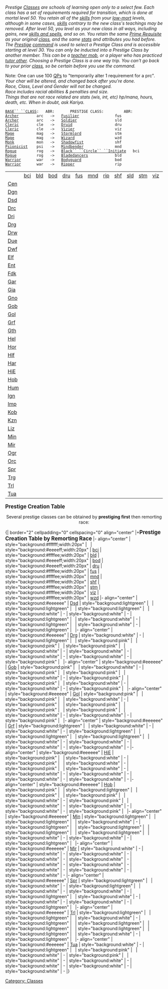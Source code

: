*Prestige [Classes](:Category:_Classes.md "wikilink") are schools of
learning open only to a select few. Each class has a set of requirements
required for transition, which is done at mortal level 50. You retain
all of the [skills](:Category:_Skills_And_Spells.md "wikilink") from
your [low-mort](:Category:_Lowmort.md "wikilink") levels, although in
some cases, [skills](:Category:_Skills_And_Spells.md "wikilink")
contrary to the new class's teachings may be removed. After level 50,
you level as your new class in all ways, including gains, new [skills
and spells](:Category:_Skills_And_Spells.md "wikilink"), and so on. You
retain the same [Prime Requisite](Prime_Requisite.md "wikilink") as your
original [class](:Category:_Classes.md "wikilink"), and the same
[stats](:Category:_Statistics.md "wikilink") and attributes you had
before. The [Prestige](Prestige.md "wikilink")
[command](:Category:_Commands.md "wikilink") is used to select a
Prestige Class and is accessible starting at level 30. You can only be
inducted into a Prestige Class by another member. This can be a [teacher
mob](:Category:_Trainers.md "wikilink"), or a player who has practiced
[tutor other](Tutor_Other.md "wikilink"). Choosing a Prestige Class is a
one way trip. You can't go back to your prior
[class](:Category:_Classes.md "wikilink"), so be certain before you use
the command.*  
  
Note: One can use 100 [QPs](Quest_Points.md "wikilink") to "temporarily
alter 1 requirement for a prc".  
*Your char will be altered, and changed back after you're done.*  
*Race, Class, Level and Gender will not be changed.*  
*Race includes racial abilities & penalties and size.*  
*Things that are not race related are stats (wis, int, etc) hp/mana,
hours,*  
*death, etc. When in doubt, ask Kariya.*

[`BASE`` ``CLASS`](:Category:_Core_Classes.md "wikilink")`:   ABR:       PRESTIGE CLASS:         ABR:`  
[`Archer`](:Category:_Archers.md "wikilink")`        arc   ->   `[`Fusilier`](:Category:_Fusiliers.md "wikilink")`                fus`  
[`Archer`](:Category:_Archers.md "wikilink")`        arc   ->   `[`Soldier`](:Category:_Soldiers.md "wikilink")`                 sld`  
[`Cleric`](:Category:_Clerics.md "wikilink")`        cle   ->   `[`Druid`](:Category:_Druids.md "wikilink")`                   dru`  
[`Cleric`](:Category:_Clerics.md "wikilink")`        cle   ->   `[`Vizier`](:Category:_Viziers.md "wikilink")`                  viz`  
[`Mage`](:Category:_Mages.md "wikilink")`          mag   ->   `[`Stormlord`](:Category:_Stormlords.md "wikilink")`               stm`  
[`Mage`](:Category:_Mages.md "wikilink")`          mag   ->   `[`Wizard`](:Category:_Wizards.md "wikilink")`                  wzd`  
[`Monk`](:Category:_Monks.md "wikilink")`          mon   ->   `[`Shadowfist`](:Category:_Shadowfists.md "wikilink")`              shf`  
[`Psionicist`](:Category:_Psionicists.md "wikilink")`    psi   ->   `[`Mindbender`](:Category:_Mindbenders.md "wikilink")`              mnd`  
[`Rogue`](:Category:_Rogues.md "wikilink")`         rog   ->   `[`Black`` ``Circle`` ``Initiate`](:Category:_Black_Circle_Initiates.md "wikilink")`   bci`  
[`Rogue`](:Category:_Rogues.md "wikilink")`         rog   ->   `[`Bladedancers`](:Category:_Bladedancers.md "wikilink")`            bld`  
[`Warrior`](:Category:_Warriors.md "wikilink")`       war   ->   `[`Bodyguard`](:Category:_Bodyguards.md "wikilink")`               bod`  
[`Warrior`](:Category:_Warriors.md "wikilink")`       war   ->   `[`Ripper`](:Category:_Rippers.md "wikilink")`                  rip`

|                                  |                                                        |                                              |                                            |                                        |                                           |                                             |                                         |                                             |                                          |                                            |                                         |                                         |
|----------------------------------|--------------------------------------------------------|----------------------------------------------|--------------------------------------------|----------------------------------------|-------------------------------------------|---------------------------------------------|-----------------------------------------|---------------------------------------------|------------------------------------------|--------------------------------------------|-----------------------------------------|-----------------------------------------|
|                                  | [bci](:Category:_Black_Circle_Initiates.md "wikilink") | [bld](:Category:_Bladedancers.md "wikilink") | [bod](:Category:_Bodyguards.md "wikilink") | [dru](:Category:_Druids.md "wikilink") | [fus](:Category:_Fusiliers.md "wikilink") | [mnd](:Category:_Mindbenders.md "wikilink") | [rip](:Category:_Rippers.md "wikilink") | [shf](:Category:_Shadowfists.md "wikilink") | [sld](:Category:_Soldiers.md "wikilink") | [stm](:Category:_Stormlords.md "wikilink") | [viz](:Category:_Viziers.md "wikilink") | [wzd](:Category:_Wizards.md "wikilink") |
| [Cen](Centaurs.md "wikilink")    |                                                        |                                              |                                            |                                        |                                           |                                             |                                         |                                             |                                          |                                            |                                         |                                         |
| [Dgn](Deep_Gnomes.md "wikilink") |                                                        |                                              |                                            |                                        |                                           |                                             |                                         |                                             |                                          |                                            |                                         |                                         |
| [Dsd](Demonseeds.md "wikilink")  |                                                        |                                              |                                            |                                        |                                           |                                             |                                         |                                             |                                          |                                            |                                         |                                         |
| [Drc](Draconians.md "wikilink")  |                                                        |                                              |                                            |                                        |                                           |                                             |                                         |                                             |                                          |                                            |                                         |                                         |
| [Dri](Drider.md "wikilink")      |                                                        |                                              |                                            |                                        |                                           |                                             |                                         |                                             |                                          |                                            |                                         |                                         |
| [Drg](Dragons.md "wikilink")     |                                                        |                                              |                                            |                                        |                                           |                                             |                                         |                                             |                                          |                                            |                                         |                                         |
| [Drw](Drow.md "wikilink")        |                                                        |                                              |                                            |                                        |                                           |                                             |                                         |                                             |                                          |                                            |                                         |                                         |
| [Due](Duergar.md "wikilink")     |                                                        |                                              |                                            |                                        |                                           |                                             |                                         |                                             |                                          |                                            |                                         |                                         |
| [Dwf](Dwarves.md "wikilink")     |                                                        |                                              |                                            |                                        |                                           |                                             |                                         |                                             |                                          |                                            |                                         |                                         |
| [Elf](Elves.md "wikilink")       |                                                        |                                              |                                            |                                        |                                           |                                             |                                         |                                             |                                          |                                            |                                         |                                         |
| [Ent](Ents.md "wikilink")        |                                                        |                                              |                                            |                                        |                                           |                                             |                                         |                                             |                                          |                                            |                                         |                                         |
| [Fdk](Firedrakes.md "wikilink")  |                                                        |                                              |                                            |                                        |                                           |                                             |                                         |                                             |                                          |                                            |                                         |                                         |
| [Gar](Gargoyles.md "wikilink")   |                                                        |                                              |                                            |                                        |                                           |                                             |                                         |                                             |                                          |                                            |                                         |                                         |
| [Gia](Giants.md "wikilink")      |                                                        |                                              |                                            |                                        |                                           |                                             |                                         |                                             |                                          |                                            |                                         |                                         |
| [Gno](Gnomes.md "wikilink")      |                                                        |                                              |                                            |                                        |                                           |                                             |                                         |                                             |                                          |                                            |                                         |                                         |
| [Gob](Goblins.md "wikilink")     |                                                        |                                              |                                            |                                        |                                           |                                             |                                         |                                             |                                          |                                            |                                         |                                         |
| [Gol](Golems.md "wikilink")      |                                                        |                                              |                                            |                                        |                                           |                                             |                                         |                                             |                                          |                                            |                                         |                                         |
| [Grf](Griffons.md "wikilink")    |                                                        |                                              |                                            |                                        |                                           |                                             |                                         |                                             |                                          |                                            |                                         |                                         |
| [Gth](Gith.md "wikilink")        |                                                        |                                              |                                            |                                        |                                           |                                             |                                         |                                             |                                          |                                            |                                         |                                         |
| [Hel](Half-Elves.md "wikilink")  |                                                        |                                              |                                            |                                        |                                           |                                             |                                         |                                             |                                          |                                            |                                         |                                         |
| [Hor](Half-Orcs.md "wikilink")   |                                                        |                                              |                                            |                                        |                                           |                                             |                                         |                                             |                                          |                                            |                                         |                                         |
| [Hlf](Halflings.md "wikilink")   |                                                        |                                              |                                            |                                        |                                           |                                             |                                         |                                             |                                          |                                            |                                         |                                         |
| [Har](Harpies.md "wikilink")     |                                                        |                                              |                                            |                                        |                                           |                                             |                                         |                                             |                                          |                                            |                                         |                                         |
| [HiE](High_Elves.md "wikilink")  |                                                        |                                              |                                            |                                        |                                           |                                             |                                         |                                             |                                          |                                            |                                         |                                         |
| [Hob](Hobgoblins.md "wikilink")  |                                                        |                                              |                                            |                                        |                                           |                                             |                                         |                                             |                                          |                                            |                                         |                                         |
| [Hum](Humans.md "wikilink")      |                                                        |                                              |                                            |                                        |                                           |                                             |                                         |                                             |                                          |                                            |                                         |                                         |
| [Ign](Ignatur.md "wikilink")     |                                                        |                                              |                                            |                                        |                                           |                                             |                                         |                                             |                                          |                                            |                                         |                                         |
| [Imp](Lesser_Imps.md "wikilink") |                                                        |                                              |                                            |                                        |                                           |                                             |                                         |                                             |                                          |                                            |                                         |                                         |
| [Kob](Kobolds.md "wikilink")     |                                                        |                                              |                                            |                                        |                                           |                                             |                                         |                                             |                                          |                                            |                                         |                                         |
| [Kzn](Kzinti.md "wikilink")      |                                                        |                                              |                                            |                                        |                                           |                                             |                                         |                                             |                                          |                                            |                                         |                                         |
| [Liz](Lizardmen.md "wikilink")   |                                                        |                                              |                                            |                                        |                                           |                                             |                                         |                                             |                                          |                                            |                                         |                                         |
| [Min](Minotaurs.md "wikilink")   |                                                        |                                              |                                            |                                        |                                           |                                             |                                         |                                             |                                          |                                            |                                         |                                         |
| [Mir](Miraars.md "wikilink")     |                                                        |                                              |                                            |                                        |                                           |                                             |                                         |                                             |                                          |                                            |                                         |                                         |
| [Ogr](Ogres.md "wikilink")       |                                                        |                                              |                                            |                                        |                                           |                                             |                                         |                                             |                                          |                                            |                                         |                                         |
| [Orc](Orcs.md "wikilink")        |                                                        |                                              |                                            |                                        |                                           |                                             |                                         |                                             |                                          |                                            |                                         |                                         |
| [Spr](Sprites.md "wikilink")     |                                                        |                                              |                                            |                                        |                                           |                                             |                                         |                                             |                                          |                                            |                                         |                                         |
| [Trg](Troglodytes.md "wikilink") |                                                        |                                              |                                            |                                        |                                           |                                             |                                         |                                             |                                          |                                            |                                         |                                         |
| [Trl](Trolls.md "wikilink")      |                                                        |                                              |                                            |                                        |                                           |                                             |                                         |                                             |                                          |                                            |                                         |                                         |
| [Tua](Tuataurs.md "wikilink")    |                                                        |                                              |                                            |                                        |                                           |                                             |                                         |                                             |                                          |                                            |                                         |                                         |

<big>**Prestige Creation Table**</big>

  

<div align="center">

Several prestige classes can be obtained by <b>prestiging first</b> then
remorting race:

</div>

  
{\| border="2" cellpadding="0" cellspacing="0" align="center"
\|+<big>**Prestige Creation Table by Remorting Race**</big> \|-
align="center" \| style="background:#ffffff;width:20px" \|   \|
style="background:#eeeeff;width:20px" \|
[bci](:Category:_Black_Circle_Initiates.md "wikilink") \|
style="background:#ffffee;width:20px" \|
[bld](:Category:_Bladedancers.md "wikilink") \|
style="background:#eeeeff;width:20px" \|
[bod](:Category:_Bodyguards.md "wikilink") \|
style="background:#eeeeff;width:20px" \|
[dru](:Category:_Druids.md "wikilink") \|
style="background:#ffffee;width:20px" \|
[fus](:Category:_Fusiliers.md "wikilink") \|
style="background:#ffffee;width:20px" \|
[mnd](:Category:_Mindbenders.md "wikilink") \|
style="background:#ffffee;width:20px" \|
[shf](:Category:_Shadowfists.md "wikilink") \|
style="background:#ffffee;width:20px" \|
[stm](:Category:_Stormlords.md "wikilink") \|
style="background:#ffffee;width:20px" \|
[viz](:Category:_Viziers.md "wikilink") \|
style="background:#ffffee;width:20px" \|
[wzd](:Category:_Wizards.md "wikilink") \|- align="center" \|
style="background:#eeeeee" \| [Dsd](Demonseeds.md "wikilink") \|
style="background:lightgreen" \|   \| style="background:lightgreen" \|  
\| style="background:lightgreen" \|   \| style="background:white" \| -
\| style="background:white" \| - \| style="background:lightgreen" \|  
\| style="background:white" \| - \| style="background:lightgreen" \|  
\| style="background:white" \| - \| style="background:lightgreen" \|  
\|- align="center" \| style="background:#eeeeee" \|
[Drg](Dragons.md "wikilink") \| style="background:white" \| - \|
style="background:lightgreen" \|   \| style="background:pink" \|   \|
style="background:pink" \|   \| style="background:pink" \|   \|
style="background:white" \| - \| style="background:white" \| - \|
style="background:white" \| - \| style="background:white" \| - \|
style="background:pink" \|   \|- align="center" \|
style="background:#eeeeee" \| [Gob](Goblins.md "wikilink") \|
style="background:pink" \|   \| style="background:white" \| - \|
style="background:pink" \|   \| style="background:pink" \|   \|
style="background:white" \| - \| style="background:pink" \|   \|
style="background:pink" \|   \| style="background:white" \| - \|
style="background:white" \| - \| style="background:pink" \|   \|-
align="center" \| style="background:#eeeeee" \|
[Gol](Golems.md "wikilink") \| style="background:pink" \|   \|
style="background:pink" \|   \| style="background:white" \| - \|
style="background:pink" \|   \| style="background:pink" \|   \|
style="background:pink" \|   \| style="background:pink" \|   \|
style="background:white" \| - \| style="background:white" \| - \|
style="background:pink" \|   \|- align="center" \|
style="background:#eeeeee" \| [Grf](Griffons.md "wikilink") \|
style="background:lightgreen" \|   \| style="background:white" \| - \|
style="background:white" \| - \| style="background:lightgreen" \|   \|
style="background:lightgreen" \|   \| style="background:lightgreen" \|  
\| style="background:white" \| - \| style="background:white" \| - \|
style="background:white" \| - \| style="background:white" \| - \|-
align="center" \| style="background:#eeeeee" \|
[HiE](High_Elves.md "wikilink") \| style="background:pink" \|   \|
style="background:white" \| - \| style="background:pink" \|   \|
style="background:white" \| - \| style="background:pink" \|   \|
style="background:white" \| - \| style="background:white" \| - \|
style="background:white" \| - \| style="background:white" \| - \|
style="background:white" \| - \|- align="center" \|
style="background:#eeeeee" \| [Hob](Hobgoblins.md "wikilink") \|
style="background:pink" \|   \| style="background:lightgreen" \|   \|
style="background:pink" \|   \| style="background:pink" \|   \|
style="background:white" \| - \| style="background:pink" \|   \|
style="background:white" \| - \| style="background:white" \| - \|
style="background:white" \| - \| style="background:pink" \|   \|-
align="center" \| style="background:#eeeeee" \|
[Min](Minotaurs.md "wikilink") \| style="background:lightgreen" \|   \|
style="background:lightgreen" \|   \| style="background:white" \| - \|
style="background:lightgreen" \|   \| style="background:lightgreen" \|  
\| style="background:lightgreen" \|   \| style="background:lightgreen"
\|   \| style="background:white" \| - \| style="background:white" \| -
\| style="background:lightgreen" \|   \|- align="center" \|
style="background:#eeeeee" \| [Mir](Miraars.md "wikilink") \|
style="background:white" \| - \| style="background:white" \| - \|
style="background:white" \| - \| style="background:white" \| - \|
style="background:white" \| - \| style="background:white" \| - \|
style="background:white" \| - \| style="background:white" \| - \|
style="background:white" \| - \| style="background:white" \| - \|-
align="center" \| style="background:#eeeeee" \|
[Spr](Sprites.md "wikilink") \| style="background:lightgreen" \|   \|
style="background:white" \| - \| style="background:lightgreen" \|   \|
style="background:white" \| - \| style="background:white" \| - \|
style="background:lightgreen" \|   \| style="background:white" \| - \|
style="background:white" \| - \| style="background:white" \| - \|
style="background:lightgreen" \|   \|- align="center" \|
style="background:#eeeeee" \| [Trl](Trolls.md "wikilink") \|
style="background:lightgreen" \|   \| style="background:lightgreen" \|  
\| style="background:white" \| - \| style="background:lightgreen" \|  
\| style="background:lightgreen" \|   \| style="background:lightgreen"
\|   \| style="background:lightgreen" \|   \|
style="background:lightgreen" \|   \| style="background:white" \| - \|
style="background:lightgreen" \|   \|- align="center" \|
style="background:#eeeeee" \| [Tua](Tuataurs.md "wikilink") \|
style="background:white" \| - \| style="background:lightgreen" \|   \|
style="background:pink" \|   \| style="background:white" \| - \|
style="background:pink" \|   \| style="background:white" \| - \|
style="background:white" \| - \| style="background:white" \| - \|
style="background:white" \| - \| style="background:white" \| - \|}

[Category: Classes](Category:_Classes "wikilink")
